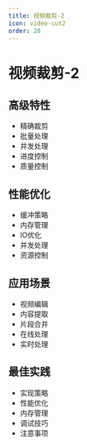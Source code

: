 ```yaml
---
title: 视频裁剪-2
icon: video-cut2
order: 20
---
```


# 视频裁剪-2

## 高级特性
- 精确裁剪
- 批量处理
- 并发处理
- 进度控制
- 质量控制

## 性能优化
- 缓冲策略
- 内存管理
- IO优化
- 并发处理
- 资源控制

## 应用场景
- 视频编辑
- 内容提取
- 片段合并
- 在线处理
- 实时处理

## 最佳实践
- 实现策略
- 性能优化
- 内存管理
- 调试技巧
- 注意事项
